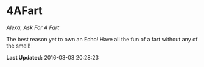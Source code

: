 # 4AFart
*Alexa, Ask For A Fart*

The best reason yet to own an Echo! Have all the fun of a fart without any of the smell!

**Last Updated:** 2016-03-03 20:28:23